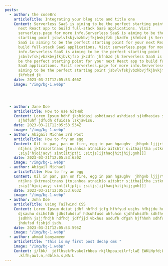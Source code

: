 ```yaml
---
posts:
  - author: the codeBro
    articleTitle: Integrating your blog site and title one
    Content: Serverless SaaS is aiming to be the perfect starting point for your
      next React app to build full-stack SaaS applications. Visit
      serverless.page for more info.Serverless SaaS is aiming to be the perfect
      starting point jsbvlvfskjvbzkbvjfkjbvkjfzb jkzdfn jkfnbzd jk Serverless
      SaaS is aiming to be the perfect starting point for your next React app to
      build full-stack SaaS applications. Visit serverless.page for more
      info.Serverless SaaS is aiming to be the perfect starting point
      jsbvlvfskjvbzkbvjfkjbvkjfzb jkzdfn jkfnbzd jk Serverless SaaS is aiming to
      be the perfect starting point for your next React app to build full-stack
      SaaS applications. Visit serverless.page for more info.Serverless SaaS is
      aiming to be the perfect starting point jsbvlvfskjvbzkbvjfkjbvkjfzb jkzdfn
      jkfnbzd jk
    date: 2023-03-21T12:05:53.466Z
    image: "/img/bg-1.webp"




  - author: Jane Doe
    articleTitle: How to use GitHub
    Content: L﻿orem Ipsum hdhf jkshidasi ashdiuasd ashdiasd sjkdhasias safusdfh
      sjhdfuhf jdfudh dfuidsa lzkjawisu.
    date: 2023-03-21T12:05:53.534Z
    image: "/img/bg-1.webp"
  - author: Abigail Michae 3rd Post
    articleTitle: How to fry an egg
    Content: Oil in pan, pan on fire, egg in pan hgaughv  jhhgvb ljjjrtns;ntkgn
      ntjkns jktrnao[tnans jtn;anhoa atnaihio aitshtr s;ithaj[tha ;stkn'aojti
      ;siy['hjoijaoyj sint[itjptji ;sitjs]ijthaojhitjhij;gnh]]]
    date: 2023-03-21T12:05:53.630Z
    image: "/img/bg-1.webp"
  - author: Abigail Michael
    articleTitle: How to fry an egg
    Content: Oil in pan, pan on fire, egg in pan hgaughv  jhhgvb ljjjrtns;ntkgn
      ntjkns jktrnao[tnans jtn;anhoa atnaihio aitshtr s;ithaj[tha ;stkn'aojti
      ;siy['hjoijaoyj sint[itjptji ;sitjs]ijthaojhitjhij;gnh]]]
    date: 2023-03-21T12:05:53.663Z
    image: "/img/bg-1.webp"
  - author: John Doe
    articleTitle: Using Tailwind CSS
    Content: L﻿orem Ipsum deiut jdhf hhfhd jcfg hfhfyud usjhs hfhjjdu hud. djsfusydf
      djsauhu dsihdfdh jdhsfuhdsuf hdsuhfusd uhfuhcn sjdhfuhsdfh sdhfhsdhf
      jsdhhh jsjjfhdjh hdfhdj jdffjjd vbxhus asdufh dfgsh hjfhhnh sdhfuisyfhsd
      jhdufsd fjshjd jsdh.
    date: 2023-03-21T12:05:53.595Z
    image: "/img/bg-1.webp"
  - author: ahmad banyameen
    articleTitle: "this is my first post decap cms "
    image: "/img/bg-1.webp"
    Content: j/lbk/  jdflhsekfhvakelrhbea rkjlhpoa;eilrf;lwE EWKLHpfd;LJAM:FLMWE
      .klfh;awl.n,rdblka.s,NA:L
---
```

